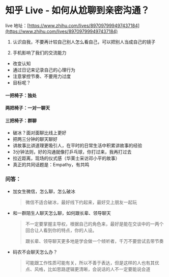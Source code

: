 # 知乎 Live - 如何从尬聊到亲密沟通？

live 地址：[https://www.zhihu.com/lives/897097999497437184](https://www.zhihu.com/lives/897097999497437184)

1. 认识自我，不要再计较自己别人怎么看自己，可以把别人当成自己的镜子

2. 手机影响了我们的交流能力



- 改变认知
- 通过日记来记录自己的心理行为
- 注意掌控节奏、不要用力过度
- 目标呢？



#### 一把椅子：独处
#### 两把椅子：一对一聊天
#### 三把椅子：群聊


- 破冰？面对面聊比线上更好
- 把两三分钟的聊天聊好
- 讲故事比讲道理更吸引人，在平时的日常生活中积累讲故事的经验
- 3分钟法则，好的沟通就像打乒乓球，你打过来，我再打过去
- 拉近距离，现场的仪式感（华莱士采访邓小平的故事）
- 真正的共同话题是：Empathy，有共鸣


### 问答：

- 加女生微信，怎么聊，怎么破冰

  > 微信不适合破冰，最好线下约起来，最好交上朋友一起玩
  
- 和一群陌生人聊天怎么聊，如何跟长辈、领导聊天
  > 不一定要掌握主导权，根据自己的角色来，最好是能在交谈中的一两个回合让人看到你的特点，你的人设。
  > 
  > 跟长辈、领导聊天更多地是学会做一个倾听者，千万不要尝试去带节奏

- 码农不会聊天怎么办？
  > 可能跟工作性质可能有关，所以不善于表达，但是这样的人也有其优点、风格，比如思路逻辑更清晰，会说话的人不一定要能说会道


